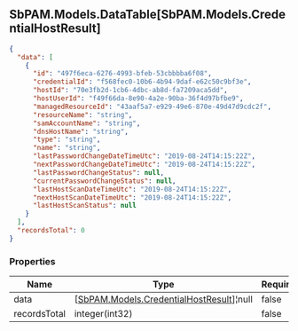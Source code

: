 
<h2 id="tocS_SbPAM.Models.DataTable[SbPAM.Models.CredentialHostResult]">SbPAM.Models.DataTable[SbPAM.Models.CredentialHostResult]</h2>

<a id="schemasbpam.models.datatable[sbpam.models.credentialhostresult]"></a>
<a id="schema_SbPAM.Models.DataTable[SbPAM.Models.CredentialHostResult]"></a>
<a id="tocSsbpam.models.datatable[sbpam.models.credentialhostresult]"></a>
<a id="tocssbpam.models.datatable[sbpam.models.credentialhostresult]"></a>

```json
{
  "data": [
    {
      "id": "497f6eca-6276-4993-bfeb-53cbbbba6f08",
      "credentialId": "f568fec0-10b6-4b94-9daf-e62c50c9bf3e",
      "hostId": "70e3fb2d-1cb6-4dbc-ab8d-fa7209aca5dd",
      "hostUserId": "f49f66da-8e90-4a2e-90ba-36f4d97bfbe9",
      "managedResourceId": "43aaf5a7-e929-49e6-870e-49d47d9cdc2f",
      "resourceName": "string",
      "samAccountName": "string",
      "dnsHostName": "string",
      "type": "string",
      "name": "string",
      "lastPasswordChangeDateTimeUtc": "2019-08-24T14:15:22Z",
      "nextPasswordChangeDateTimeUtc": "2019-08-24T14:15:22Z",
      "lastPasswordChangeStatus": null,
      "currentPasswordChangeStatus": null,
      "lastHostScanDateTimeUtc": "2019-08-24T14:15:22Z",
      "nextHostScanDateTimeUtc": "2019-08-24T14:15:22Z",
      "lastHostScanStatus": null
    }
  ],
  "recordsTotal": 0
}

```

### Properties

|Name|Type|Required|Restrictions|Description|
|---|---|---|---|---|
|data|[[SbPAM.Models.CredentialHostResult](#schemasbpam.models.credentialhostresult)]¦null|false|none|none|
|recordsTotal|integer(int32)|false|none|none|


